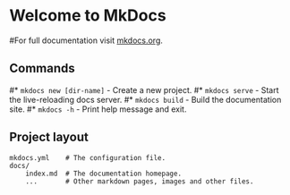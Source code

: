 # Welcome to MkDocs

#For full documentation visit [mkdocs.org](https://www.mkdocs.org).

## Commands

#* `mkdocs new [dir-name]` - Create a new project.
#* `mkdocs serve` - Start the live-reloading docs server.
#* `mkdocs build` - Build the documentation site.
#* `mkdocs -h` - Print help message and exit.

## Project layout

    mkdocs.yml    # The configuration file.
    docs/
        index.md  # The documentation homepage.
        ...       # Other markdown pages, images and other files.
